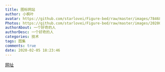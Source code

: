 ```yaml
---
title: 图标网站
author: 小枫叶
avatar: https://github.com/starlovei/Figure-bed/raw/master/images/78468086_p0.png
Photos: https://github.com/starlovei/Figure-bed/raw/master/images/20200205204711.png
authorAbout: 一个好奇的人
authorDesc: 一个好奇的人
categories: 技术
tags: 图集
comments: true
date: 2020-02-05 18:23:46
---
```

[网址](https://www.runoob.com/font-awesome/fontawesome-reference.html)